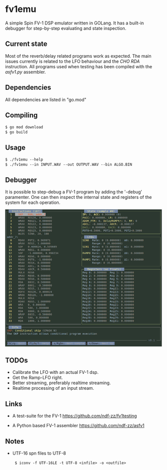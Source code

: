 # fv1emu

A simple Spin FV-1 DSP emulator written in GOLang. It has a built-in
debugger for step-by-step evaluating and state inspection.


## Current state

Most of the reverb/delay related programs work as expected. The main issues currently is related to the LFO behaviour and the *CHO RDA* instruction.
All programs used when testing has been compiled with the *asfv1.py* assembler.



## Dependencies

All dependencies are listed in "go.mod"


## Compiling

    $ go mod download
    $ go build


## Usage

    $ ./fv1emu --help
    $ ./fv1emu --in INPUT.WAV --out OUTPUT.WAV --bin ALGO.BIN 


## Debugger

It is possible to step-debug a FV-1 program by adding the '-debug' paramenter.
One can then inspect the internal state and registers of the system for each operation.

![Debugger](/debugger-screenshot.png)


## TODOs

 - Calibrate the LFO with an actual FV-1 dsp.
 - Get the Ramp-LFO right.
 - Better streaming, preferably realtime streaming.
 - Realtime processing of an input stream.


## Links

 - A test-suite for the FV-1
   https://github.com/ndf-zz/fv1testing

 - A Python based FV-1 assembler
   https://github.com/ndf-zz/asfv1


## Notes

 - UTF-16 spn files to UTF-8
 
        $ iconv -f UTF-16LE -t UTF-8 <infile> -o <outfile>
    
